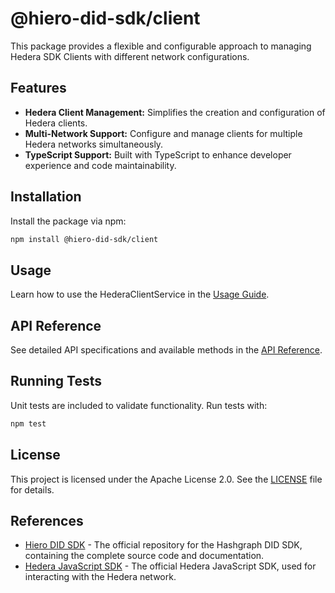 # @hiero-did-sdk/client

This package provides a flexible and configurable approach to managing Hedera SDK Clients with different network configurations.

## Features

- **Hedera Client Management:** Simplifies the creation and configuration of Hedera clients.
- **Multi-Network Support:** Configure and manage clients for multiple Hedera networks simultaneously.
- **TypeScript Support:** Built with TypeScript to enhance developer experience and code maintainability.

## Installation

Install the package via npm:

```bash
npm install @hiero-did-sdk/client
```

## Usage

Learn how to use the HederaClientService in the [Usage Guide](https://hiero-ledger.github.io/hiero-did-sdk-js/documentation/0.1.0/03-implementation/components/client-guide.html).

## API Reference

See detailed API specifications and available methods in the [API Reference](https://hiero-ledger.github.io/hiero-did-sdk-js/documentation/0.1.0/03-implementation/components/client-api.html).

## Running Tests

Unit tests are included to validate functionality. Run tests with:

```bash
npm test
```

## License

This project is licensed under the Apache License 2.0. See the [LICENSE](LICENSE) file for details.

## References

- [Hiero DID SDK](https://github.com/hiero-ledger/hiero-did-sdk-js) - The official repository for the Hashgraph DID SDK, containing the complete source code and documentation.
- [Hedera JavaScript SDK](https://github.com/hashgraph/hedera-sdk-js) - The official Hedera JavaScript SDK, used for interacting with the Hedera network.
